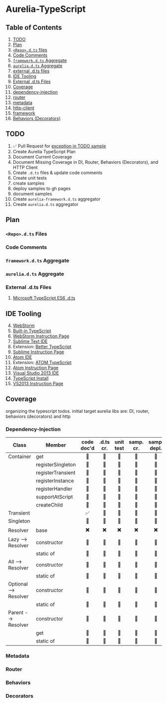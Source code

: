 # Aurelia-TypeScript

## Table of Contents

1. [TODO](https://github.com/cmichaelgraham/aurelia-typescript/blob/master/Aurelia-TypeScript.md#todo)
3. [Plan]()
  1. [`<Repo>.d.ts` files](https://github.com/cmichaelgraham/aurelia-typescript/blob/master/Aurelia-TypeScript.md#repodts-files)
  2. [Code Comments](https://github.com/cmichaelgraham/aurelia-typescript/blob/master/Aurelia-TypeScript.md#code-comments)
  3. [`framework.d.ts` Aggregate](https://github.com/cmichaelgraham/aurelia-typescript/blob/master/Aurelia-TypeScript.md#frameworkdts-aggregate)
  3. [`aurelia.d.ts` Aggregate](https://github.com/cmichaelgraham/aurelia-typescript/blob/master/Aurelia-TypeScript.md#aureliadts-aggregate)
  5. [external .d.ts files](https://github.com/cmichaelgraham/aurelia-typescript/blob/master/Aurelia-TypeScript.md#external-dts-files)
2. [IDE Tooling](https://github.com/cmichaelgraham/aurelia-typescript/blob/master/Aurelia-TypeScript.md#ide-tooling)
2. [External .d.ts Files](https://github.com/cmichaelgraham/aurelia-typescript/blob/master/Aurelia-TypeScript.md#external-dts-files)
2. [Coverage](https://github.com/cmichaelgraham/aurelia-typescript/blob/master/Aurelia-TypeScript.md#coverage)
  1. [dependency-injection](https://github.com/cmichaelgraham/aurelia-typescript/blob/master/Aurelia-TypeScript.md#dependency-injection)
  2. [router](https://github.com/cmichaelgraham/aurelia-typescript/blob/master/Aurelia-TypeScript.md#router)
  5. [metadata](https://github.com/cmichaelgraham/aurelia-typescript/blob/master/Aurelia-TypeScript.md#Metadata)
  4. [http-client]()
  6. [framework]()
  3. [Behaviors (Decorators)]()

## TODO

1. :white_check_mark: Pull Request for [exception in TODO sample](https://github.com/aurelia/templating/issues/34)
1. Create Aurelia TypeScript Plan
2. Document Current Coverage
3. Document Missing Coverage in DI, Router, Behaviors (Decorators), and HTTP Client
4. Create `.d.ts` files & update code comments
5. Create unit tests
6. create samples
7. deploy samples to gh pages
8. document samples
5. Create `aurelia-framework.d.ts` aggregator
6. Create `aurelia.d.ts` aggregator

## Plan

### `<Repo>.d.ts` Files

### Code Comments

### `framework.d.ts` Aggregate

### `aurelia.d.ts` Aggregate

### External .d.ts Files

1. [Microsoft TypeScript ES6 .d.ts](https://github.com/Microsoft/TypeScript/blob/master/bin/lib.es6.d.ts)

## IDE Tooling

4. [WebStorm](https://www.jetbrains.com/webstorm/)
  4. [Built-in TypeScript](https://www.jetbrains.com/webstorm/features/#modern_languages)
  5. [WebStorm Instruction Page](https://github.com/cmichaelgraham/aurelia-typescript/blob/master/Aurelia-TypeScript-IDE-WebStorm.md)
1. [Sublime Text IDE](http://www.sublimetext.com/)
  2. Extension: [Better TypeScript](https://github.com/lavrton/sublime-better-typescript)
  3. [Sublime Instruction Page](https://github.com/cmichaelgraham/aurelia-typescript/blob/master/Aurelia-TypeScript-IDE-WebStorm.md)
2. [Atom IDE](https://atom.io/)
  3. Extension: [ATOM TypeScript](https://atom.io/packages/atom-typescript)
  4. [Atom Instruction Page](https://github.com/cmichaelgraham/aurelia-typescript/blob/master/Aurelia-TypeScript-IDE-WebStorm.md)
3. [Visual Studio 2013 IDE](https://www.visualstudio.com/products/visual-studio-community-vs) 
  4. [TypeScript Install](http://www.typescriptlang.org/#Download)
  5. [VS2013 Instruction Page](https://github.com/cmichaelgraham/aurelia-typescript/blob/master/Aurelia-TypeScript-IDE-WebStorm.md)

## Coverage

organizing the typescript todos.  initial target aurelia libs are: DI, router, behaviors (decorators) and http 

### Dependency-Injection

| Class | Member | code doc'd | .d.ts cr. | unit test | samp. cr. | samp. depl. | samp. doc'd |
| --- | --- | :---: | :---: | :---: | :---: | :---: |  :---: |
| Container | get | :memo: | :memo: | :memo: | :memo: | :memo: | :memo: |
|  | registerSingleton | :memo: | :memo: | :memo: | :memo: | :memo: | :memo: |
|  | registerTransient | :memo: | :memo: | :memo: | :memo: | :memo: | :memo: |
|  | registerInstance | :memo: | :memo: | :memo: | :memo: | :memo: | :memo: |
|  | registerHandler | :memo: | :memo: | :memo: | :memo: | :memo: | :memo: |
|  | supportAtScript | :memo: | :memo: | :memo: | :memo: | :memo: | :memo: |
|  | createChild | :memo: | :memo: | :memo: | :memo: | :memo: | :memo: |
| Transient |  | :white_check_mark: | :memo: | :memo: | :memo: | :memo: | :memo: |
| Singleton |  | :memo: | :memo: | :memo: | :memo: | :memo: | :memo: |
| Resolver | base | :heavy_multiplication_x: | :heavy_multiplication_x: | :heavy_multiplication_x: | :heavy_multiplication_x: | :heavy_multiplication_x: |  :heavy_multiplication_x: |
| Lazy --> Resolver | constructor | :memo: | :memo: | :memo: | :memo: | :memo: | :memo: |
|  | static of | :memo: | :memo: | :memo: | :memo: | :memo: | :memo: |
| All --> Resolver | constructor | :memo: | :memo: | :memo: | :memo: | :memo: | :memo: |
|  | static of | :memo: | :memo: | :memo: | :memo: | :memo: | :memo: |
| Optional --> Resolver | constructor | :memo: | :memo: | :memo: | :memo: | :memo: | :memo: |
|  | static of | :memo: | :memo: | :memo: | :memo: | :memo: | :memo: |
| Parent --> Resolver | constructor | :memo: | :memo: | :memo: | :memo: | :memo: | :memo: |
|  | get | :memo: | :memo: | :memo: | :memo: | :memo: | :memo: |
|  | static of | :memo: | :memo: | :memo: | :memo: | :memo: | :memo: |

### Metadata

### Router

### Behaviors

### Decorators

